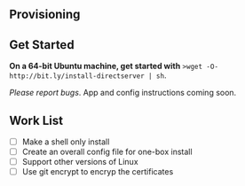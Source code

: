 ## Provisioning

Get Started
-----------
**On a 64-bit Ubuntu machine, get started with** 
```>wget -O- http://bit.ly/install-directserver | sh```. 

_Please report bugs_. App and config instructions coming soon.

## Work List

- [ ] Make a shell only install
- [ ] Create an overall config file for one-box install
- [ ] Support other versions of Linux
- [ ] Use git encrypt to encryp the certificates
